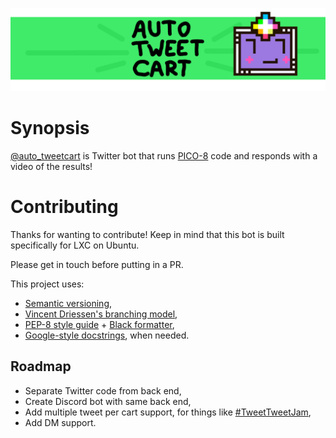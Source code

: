
![Auto Tweetcart Cover](artwork/cover-gitlab.png "Auto Tweetcart Cover")

# Synopsis
[@auto_tweetcart](https://twitter.com/auto_tweetcart) is Twitter bot that runs
[PICO-8](https://www.lexaloffle.com/pico-8.php) code and responds with a video
of the results!

# Contributing
Thanks for wanting to contribute! Keep in mind that this bot is built
specifically for LXC on Ubuntu.

Please get in touch before putting in a PR.

This project uses:
- [Semantic versioning](https://semver.org),
- [Vincent Driessen's branching model](https://nvie.com/posts/a-successful-git-branching-model/),
- [PEP-8 style guide](https://www.python.org/dev/peps/pep-0008/) + [Black formatter](https://github.com/psf/black),
- [Google-style docstrings](https://sphinxcontrib-napoleon.readthedocs.io/en/latest/example_google.html), when needed.

## Roadmap
- Separate Twitter code from back end,
- Create Discord bot with same back end,
- Add multiple tweet per cart support, for things like [#TweetTweetJam](https://twitter.com/hashtag/tweetweetjam),
- Add DM support.
